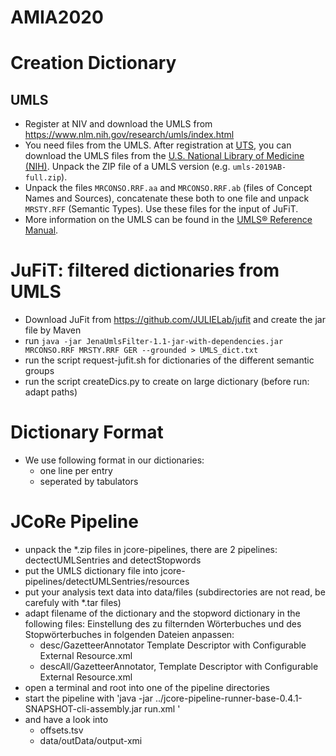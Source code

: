 # AMIA2020

# Creation Dictionary

## UMLS

* Register at NIV and download the UMLS from https://www.nlm.nih.gov/research/umls/index.html
* You need files from the UMLS. After registration at [UTS](https:/uts.nlm.nih.gov), you can download the UMLS files from the [U.S. National Library of Medicine (NIH)](https://www.nlm.nih.gov/research/umls/). Unpack the ZIP file of a UMLS version (e.g. `umls-2019AB-full.zip`).
* Unpack the files `MRCONSO.RRF.aa` and `MRCONSO.RRF.ab` (files of Concept Names and Sources), concatenate these both to one file and unpack `MRSTY.RFF` (Semantic Types). Use these files for the input of JuFiT. 
* More information on the UMLS can be found in the [UMLS® Reference Manual](https://www.ncbi.nlm.nih.gov/books/NBK9676/).

# JuFiT: filtered dictionaries from UMLS

* Download JuFit from https://github.com/JULIELab/jufit and create the jar file by Maven
* run `java -jar JenaUmlsFilter-1.1-jar-with-dependencies.jar MRCONSO.RRF MRSTY.RRF GER --grounded > UMLS_dict.txt`
* run the script request-jufit.sh for dictionaries of the different semantic groups
* run the script createDics.py to create on large dictionary (before run: adapt paths)


# Dictionary Format

* We use following format in our dictionaries:
    * one line per entry
    * seperated by tabulators

# JCoRe Pipeline
* unpack the *.zip files in jcore-pipelines, there are 2 pipelines: dectectUMLSentries and detectStopwords
* put the UMLS dictionary file into jcore-pipelines/detectUMLSentries/resources
* put your analysis text data into data/files (subdirectories are not read, be carefuly with *.tar files)
* adapt filename of the dictionary and the stopword dictionary in the following files:
Einstellung des zu filternden Wörterbuches und des Stopwörterbuches in folgenden Dateien anpassen:
   * desc/GazetteerAnnotator Template Descriptor with Configurable External Resource.xml
   * descAll/GazetteerAnnotator, Template Descriptor with Configurable External Resource.xml
* open a terminal and root into one of the pipeline directories
* start the pipeline with 'java -jar ../jcore-pipeline-runner-base-0.4.1-SNAPSHOT-cli-assembly.jar run.xml '
* and have a look into 
   * offsets.tsv
   * data/outData/output-xmi
